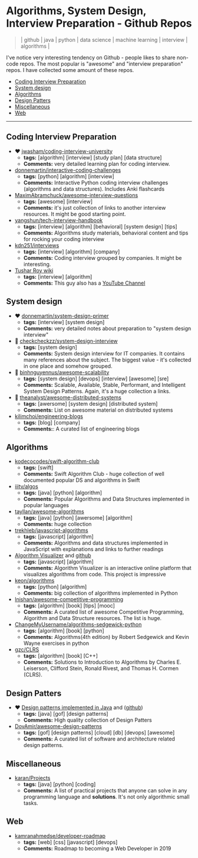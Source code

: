 # Algorithms, System Design, Interview Preparation - Github Repos
> | github | java | python | data science | machine learning | interview | algorithms |

I've notice very interesting tendency on Github - people likes to share non-code repos. The most popular is "awesome" and "interview preparation" repos.
I have collected some amount of these repos.

- [Coding Interview Preparation](#coding-interview-preparation)
- [System design](#system-design)
- [Algorithms](#algorithms)
- [Design Patters](#design-patters)
- [Miscellaneous](#miscellaneous)
- [Web](#web)

---

## Coding Interview Preparation

- ❤️ [jwasham/coding-interview-university](https://github.com/jwasham/coding-interview-university)
  - **tags:** [algorithm] [interview] [study plan] [data structure]
  - **Comments:** very detailed learning plan for coding interview.
- [donnemartin/interactive-coding-challenges](https://github.com/donnemartin/interactive-coding-challenges)
  - **tags:** [python] [algorithm] [interview]
  - **Comments:** Interactive Python coding interview challenges (algorithms and data structures). Includes Anki flashcards
- [MaximAbramchuck/awesome-interview-questions](https://github.com/MaximAbramchuck/awesome-interview-questions)
  - **tags:** [awesome] [interview]
  - **Comments:** it's just collection of links to another interview resources. It might be good starting point.
- [yangshun/tech-interview-handbook](https://github.com/yangshun/tech-interview-handbook)
  - **tags:** [interview] [algorithm] [behavioral] [system design] [tips]
  - **Comments:** Algorithms study materials, behavioral content and tips for rocking your coding interview
- [kdn251/interviews](https://github.com/kdn251/interviews)
  - **tags:** [interview] [algorithm] [company]
  - **Comments:** Coding interview grouped by companies. It might be interesting.
- [Tushar Roy wiki](https://github.com/mission-peace/interview/wiki)
  - **tags:** [interview] [algorithm]
  - **Comments:** This guy also has a [YouTube Channel](https://www.youtube.com/channel/UCZLJf_R2sWyUtXSKiKlyvAw)

## System design

- ❤️ [donnemartin/system-design-primer](https://github.com/donnemartin/system-design-primer)
  - **tags:** [interview] [system design]
  - **Comments:** very detailed notes about preparation to "system design interview"
- 💛 [checkcheckzz/system-design-interview](https://github.com/checkcheckzz/system-design-interview)
  - **tags:** [system design]
  - **Comments:** System design interview for IT companies. It contains many references about the subject. The biggest value - it's collected in one place and somehow grouped.
- 💛 [binhnguyennus/awesome-scalability](https://github.com/binhnguyennus/awesome-scalability)
  - **tags:** [system design] [devops] [interview] [awesome] [sre]
  - **Comments:** Scalable, Available, Stable, Performant, and Intelligent System Design Patterns. Again, it's a huge collection a links.
- 💛 [theanalyst/awesome-distributed-systems](https://github.com/theanalyst/awesome-distributed-systems)
  - **tags:** [awersome] [system design] [distributed system]
  - **Comments:** List on awesome material on distributed systems
- [kilimchoi/engineering-blogs](https://github.com/kilimchoi/engineering-blogs)
  - **tags:** [blog] [company]
  - **Comments:**: A curated list of engineering blogs

## Algorithms

- [kodecocodes/swift-algorithm-club](https://github.com/kodecocodes/swift-algorithm-club)
  - **tags:** [swift]
  - **Comments:** Swift Algorithm Club - huge collection of well documented popular DS and algorithms in Swift
- [iiitv/algos](https://github.com/iiitv/algos)
  - **tags:** [java] [python] [algorithm]
  - **Comments:** Popular Algorithms and Data Structures implemented in popular languages
- [tayllan/awesome-algorithms](https://github.com/tayllan/awesome-algorithms) 
  - **tags:** [java] [python] [awersome] [algorithm]
  - **Comments:** huge collection
- [trekhleb/javascript-algorithms](https://github.com/trekhleb/javascript-algorithms)
  - **tags:** [javascript] [algorithm]
  - **Comments:** Algorithms and data structures implemented in JavaScript with explanations and links to further readings
- [Algorithm Visualizer](https://algorithm-visualizer.org/) and [github](https://github.com/algorithm-visualizer/algorithm-visualizer)
  - **tags:** [javascript] [algorithm]
  - **Comments:** Algorithm Visualizer is an interactive online platform that visualizes algorithms from code. This project is impressive
- [keon/algorithms](https://github.com/keon/algorithms)
  - **tags:** [python] [algorithm]
  - **Comments:** big collection of algorithms implemented in Python
- [lnishan/awesome-competitive-programming](https://github.com/lnishan/awesome-competitive-programming)
  - **tags:** [algorithm] [book] [tips] [mooc]
  - **Comments:** A curated list of awesome Competitive Programming, Algorithm and Data Structure resources. The list is huge.
- [ChangeMyUsername/algorithms-sedgewick-python](https://github.com/ChangeMyUsername/algorithms-sedgewick-python)
  - **tags:** [algorithm] [book] [python]
  - **Comments:** Algorithms(4th edition) by Robert Sedgewick and Kevin Wayne exercises in python
- [gzc/CLRS](https://github.com/gzc/CLRS)
  - **tags:** [algorithm] [book] [C++]
  - **Comments:** Solutions to Introduction to Algorithms by Charles E. Leiserson, Clifford Stein, Ronald Rivest, and Thomas H. Cormen (CLRS).

## Design Patters

- ❤️ [Design patterns implemented in Java](https://java-design-patterns.com) and ([github](https://github.com/iluwatar/java-design-patterns))
  - **tags:** [java] [gof] [design patterns]
  - **Comments:** High quality collection of Design Patters
- [DovAmir/awesome-design-patterns](https://github.com/DovAmir/awesome-design-patterns)
  - **tags:** [gof] [design patterns] [cloud] [db] [devops] [awesome]
  - **Comments:** A curated list of software and architecture related design patterns.

## Miscellaneous

- [karan/Projects](https://github.com/karan/Projects)
  - **tags:** [java] [python] [coding]
  - **Comments:** A list of practical projects that anyone can solve in any programming language and **solutions**. It's not only algorithmic small tasks.

## Web

- [kamranahmedse/developer-roadmap](https://github.com/kamranahmedse/developer-roadmap)
  - **tags:** [web] [css] [javascript] [devops]
  - **Comments:** Roadmap to becoming a Web Developer in 2019
